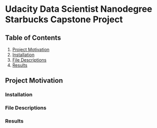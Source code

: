 # Udacity Data Scientist Nanodegree Starbucks Capstone Project

## Table of Contents
1. [Project Motivation](#ProjectMotivation)
2. [Installation](#Installation)
3. [File Descriptions](#File)
4. [Results](#Results)


## Project Motivation <a name="ProjectMotivation"></a>



### Installation <a name="Installation"></a>


### File Descriptions <a name="File"></a>


### Results <a name="Results"></a>



